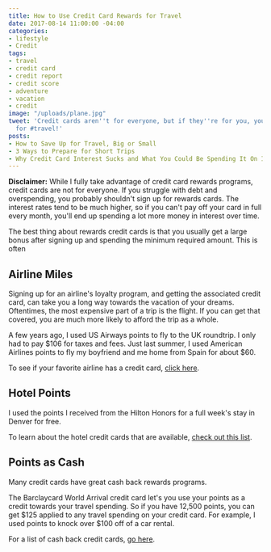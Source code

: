 ```yaml
---
title: How to Use Credit Card Rewards for Travel
date: 2017-08-14 11:00:00 -04:00
categories:
- lifestyle
- Credit
tags:
- travel
- credit card
- credit report
- credit score
- adventure
- vacation
- credit
image: "/uploads/plane.jpg"
tweet: 'Credit cards aren''t for everyone, but if they''re for you, you can use them
  for #travel!'
posts:
- How to Save Up for Travel, Big or Small
- 3 Ways to Prepare for Short Trips
- Why Credit Card Interest Sucks and What You Could Be Spending It On Instead
---
```


**Disclaimer:** While I fully take advantage of credit card rewards programs, credit cards are not for everyone. If you struggle with debt and overspending, you probably shouldn't sign up for rewards cards. The interest rates tend to be much higher, so if you can't pay off your card in full every month, you'll end up spending a lot more money in interest over time.

The best thing about rewards credit cards is that you usually get a large bonus after signing up and spending the minimum required amount. This is often 

## Airline Miles

Signing up for an airline's loyalty program, and getting the associated credit card, can take you a long way towards the vacation of your dreams. Oftentimes, the most expensive part of a trip is the flight. If you can get that covered, you are much more likely to afford the trip as a whole. 

A few years ago, I used US Airways points to fly to the UK roundtrip. I only had to pay $106 for taxes and fees. Just last summer, I used American Airlines points to fly my boyfriend and me home from Spain for about $60.

To see if your favorite airline has a credit card, [click here](https://www.nerdwallet.com/blog/top-credit-cards/nerdwallets-best-airline-credit-cards/).

## Hotel Points

I used the points I received from the Hilton Honors for a full week's stay in Denver for free.

To learn about the hotel credit cards that are available, [check out this list](https://thepointsguy.com/guide/best-hotel-credit-cards/).

## Points as Cash

Many credit cards have great cash back rewards programs. 

The Barclaycard World Arrival credit card let's you use your points as a credit towards your travel spending. So if you have 12,500 points, you can get $125 applied to any travel spending on your credit card. For example, I used points to knock over $100 off of a car rental. 

For a list of cash back credit cards, [go here](https://www.creditkarma.com/credit-cards/cash-back-cards). 